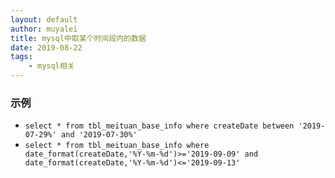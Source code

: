 ```yaml
---
layout: default
author: muyalei
title: mysql中取某个时间段内的数据
date: 2019-08-22
tags:
    - mysql相关
---
```



### 示例
  - `select * from tbl_meituan_base_info where createDate between '2019-07-29%' and '2019-07-30%'`
  - `select * from tbl_meituan_base_info where date_format(createDate,'%Y-%m-%d')>='2019-09-09' and date_format(createDate,'%Y-%m-%d')<='2019-09-13'`







